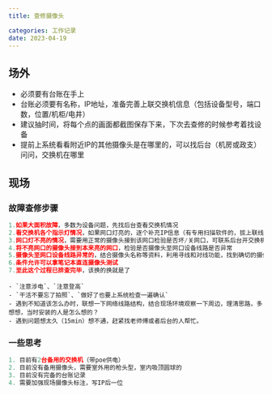 ```yaml
---
title: 查修摄像头

categories: 工作记录
date: 2023-04-19
---
```


## 场外
- 必须要有台账在手上
- 台账必须要有名称，IP地址，准备完善上联交换机信息（包括设备型号，端口数，位置/机柜/电井）
- 建议抽时间，将每个点的画面都截图保存下来，下次去查修的时候参考着找设备
- 提前上系统看看附近IP的其他摄像头是在哪里的，可以找后台（机房或政支）问问，交换机在哪里

## 现场

### 故障查修步骤
```python
1.如果大面积故障，多数为设备问题，先找后台查看交换机情况
2.看交换机各个指示灯情况，如果网口灯亮的，逐个补充IP信息（有专用扫描软件的，拔上联线路，挨个拔网口即可），贴好标签
3.网口灯不亮的情况，需要用正常的摄像头接到该网口检验是否坏/关网口，可联系后台开交换机端口
4.将不亮网口的摄像头接到本来亮的网口，检验是否摄像头至网口设备线路是否异常
5.摄像头至网口设备线路异常的，结合摄像头名称等资料，利用寻线和对线功能，找到确切的摄像头设备，对线网线是否断
6.条件允许可以拿笔记本直连摄像头测试
7.至此这个过程已排查完毕，该换的换就是了
```

	- `注意涉电`、`注意登高`
	- `干活不要忘了拍照`、`做好了也要上系统检查一遍确认`
	- 遇到不知道该怎么办时，联想一下网络线路结构，结合现场环境观察一下周边，理清思路，多想想，当时安装的人是怎么想的？
	- 遇到问题想太久（15min）想不通，赶紧找老师傅或者后台的人帮忙。

### 一些思考

```python
1. 目前有2台备用的交换机（带poe供电）
2. 目前没有备用摄像头，需要室外用的枪头型，室内吸顶圆球的
3. 目前没有完备的台账记录
4. 需要加强现场摄像头标注，写IP后一位
```